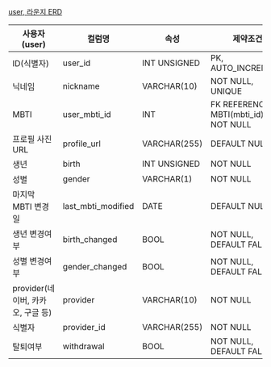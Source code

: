 [user, 라운지 ERD](https://www.erdcloud.com/d/98PARD72QWATyZNbN)

| 사용자(user) | 컬럼명 | 속성 | 제약조건 |
| --- | --- | --- | --- |
| ID(식별자) | user_id | INT UNSIGNED | PK, AUTO_INCREMENT |
| 닉네임 | nickname | VARCHAR(10) | NOT NULL, UNIQUE |
| MBTI | user_mbti_id | INT | FK REFERENCES MBTI(mbti_id), NOT NULL |
| 프로필 사진 URL | profile_url | VARCHAR(255) | DEFAULT NULL |
| 생년 | birth | INT UNSIGNED | NOT NULL |
| 성별 | gender | VARCHAR(1) | NOT NULL |
| 마지막 MBTI 변경일 | last_mbti_modified | DATE | DEFAULT NULL |
| 생년 변경여부 | birth_changed | BOOL | NOT NULL, DEFAULT FALSE |
| 성별 변경여부 | gender_changed | BOOL | NOT NULL, DEFAULT FALSE |
| provider(네이버, 카카오, 구글 등) | provider | VARCHAR(10) | NOT NULL |
| 식별자 | provider_id | VARCHAR(255) | NOT NULL |
| 탈퇴여부 | withdrawal | BOOL | NOT NULL, DEFAULT FALSE |
